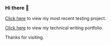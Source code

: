 ### Hi there 👋
[Click here](https://github.com/Ted-V/selenium-demo) to view my most recent testing project.

[Click here](https://ted-v.github.io/portfolio/) to view my technical writing portfolio. 

Thanks for visiting.
